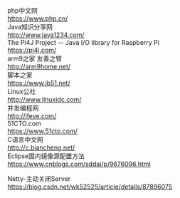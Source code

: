 
php中文网  
https://www.php.cn/  
Java知识分享网  
http://www.java1234.com/  
The Pi4J Project -- Java I/O library for Raspberry Pi  
https://pi4j.com/  
arm9之家 友善之臂  
http://arm9home.net/  
脚本之家  
https://www.jb51.net/  
Linux公社  
http://www.linuxidc.com/  
并发编程网  
http://ifeve.com/  
51CTO.com  
https://www.51cto.com/  
C语言中文网  
http://c.biancheng.net/  
Eclipse国内镜像源配置方法  
https://www.cnblogs.com/sddai/p/9676096.html  

Netty-主动关闭Server  
https://blog.csdn.net/wk52525/article/details/87896075  
